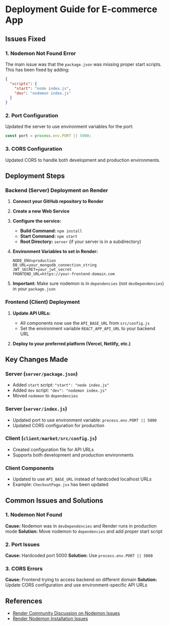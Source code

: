 # Deployment Guide for E-commerce App

## Issues Fixed

### 1. Nodemon Not Found Error
The main issue was that the `package.json` was missing proper start scripts. This has been fixed by adding:

```json
{
  "scripts": {
    "start": "node index.js",
    "dev": "nodemon index.js"
  }
}
```

### 2. Port Configuration
Updated the server to use environment variables for the port:
```javascript
const port = process.env.PORT || 5000;
```

### 3. CORS Configuration
Updated CORS to handle both development and production environments.

## Deployment Steps

### Backend (Server) Deployment on Render

1. **Connect your GitHub repository to Render**
2. **Create a new Web Service**
3. **Configure the service:**
   - **Build Command:** `npm install`
   - **Start Command:** `npm start`
   - **Root Directory:** `server` (if your server is in a subdirectory)

4. **Environment Variables to set in Render:**
   ```
   NODE_ENV=production
   DB_URL=your_mongodb_connection_string
   JWT_SECRET=your_jwt_secret
   FRONTEND_URL=https://your-frontend-domain.com
   ```

5. **Important:** Make sure nodemon is in `dependencies` (not `devDependencies`) in your `package.json`

### Frontend (Client) Deployment

1. **Update API URLs:**
   - All components now use the `API_BASE_URL` from `src/config.js`
   - Set the environment variable `REACT_APP_API_URL` to your backend URL

2. **Deploy to your preferred platform (Vercel, Netlify, etc.)**

## Key Changes Made

### Server (`server/package.json`)
- Added `start` script: `"start": "node index.js"`
- Added `dev` script: `"dev": "nodemon index.js"`
- Moved `nodemon` to `dependencies`

### Server (`server/index.js`)
- Updated port to use environment variable: `process.env.PORT || 5000`
- Updated CORS configuration for production

### Client (`client/market/src/config.js`)
- Created configuration file for API URLs
- Supports both development and production environments

### Client Components
- Updated to use `API_BASE_URL` instead of hardcoded localhost URLs
- Example: `CheckoutPage.jsx` has been updated

## Common Issues and Solutions

### 1. Nodemon Not Found
**Cause:** Nodemon was in `devDependencies` and Render runs in production mode
**Solution:** Move nodemon to `dependencies` and add proper start script

### 2. Port Issues
**Cause:** Hardcoded port 5000
**Solution:** Use `process.env.PORT || 5000`

### 3. CORS Errors
**Cause:** Frontend trying to access backend on different domain
**Solution:** Update CORS configuration and use environment-specific API URLs

## References
- [Render Community Discussion on Nodemon Issues](https://community.render.com/t/nodemon-not-found-even-after-adding-it-as-a-dev-dependency/14419)
- [Render Nodemon Installation Issues](https://community.render.com/t/nodemon-not-installed-but-defined-in-package-json-and-yarn-install-run/13853) 